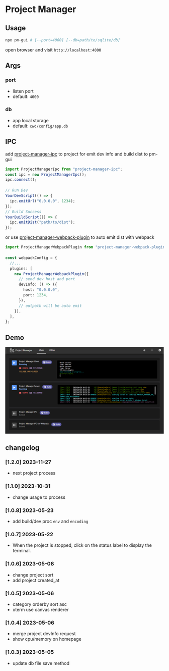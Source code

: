 # Project Manager

## Usage

```bash
npx pm-gui # [--port=4000] [--db=path/to/sqlite/db]
```

open browser and visit `http://localhost:4000`

## Args

### port

- listen port
- default: `4000`

### db

- app local storage
- default: `cwd/config/app.db`

## IPC

add [project-manager-ipc](https://www.npmjs.com/package/project-manager-ipc) to project for
emit dev info and build dist to pm-gui

```ts
import ProjectManagerIpc from "project-manager-ipc";
const ipc = new ProjectManagerIpc();
ipc.connect();

// Run Dev
YourDevScript(() => {
  ipc.emitUrl("0.0.0.0", 1234);
});
// Build Success
YourBuildScript(() => {
  ipc.emitDist("path/to/dist");
});
```

or use [project-manager-webpack-plugin](https://www.npmjs.com/package/project-manager-webpack-plugin) to auto emit dist with webpack

```ts
import ProjectManagerWebpackPlugin from "project-manager-webpack-plugin";

const webpackConfig = {
  //...
  plugins: [
    new ProjectManagerWebpackPlugin({
      // send dev host and port
      devInfo: () => ({
        host: "0.0.0.0",
        port: 1234,
      }),
      // outpath will be auto emit
    }),
  ],
};
```

## Demo

![image](./docs/main.png)

## changelog
### [1.2.0] 2023-11-27
- next project process

### [1.1.0] 2023-10-31
- change usage to process

### [1.0.8] 2023-05-23
- add build/dev proc `env` and `encoding`

### [1.0.7] 2023-05-22
- When the project is stopped, click on the status label to display the terminal.

### [1.0.6] 2023-05-08
- change project sort
- add project created_at

### [1.0.5] 2023-05-06
- category orderby sort asc
- xterm use canvas renderer

### [1.0.4] 2023-05-06
- merge project devInfo request
- show cpu/memory on homepage

### [1.0.3] 2023-05-05
- update db file save method
